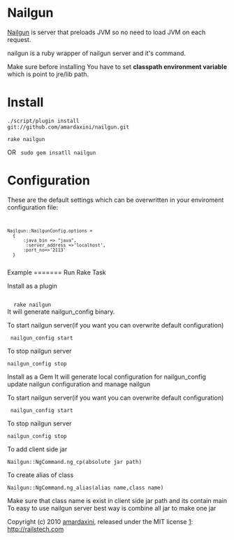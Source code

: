 Nailgun
=======
  [Nailgun][1] is server that preloads JVM so no need to load JVM on each request.


   nailgun is a ruby wrapper of nailgun server and it's command.


  Make sure before installing You have to set **classpath environment variable**
  which is point to jre/lib path.


  [1]:http://martiansoftware.com/nailgun
Install
=======

<code>./script/plugin install git://github.com/amardaxini/nailgun.git</code>

<code>rake nailgun</code>

OR
<code> sudo gem insatll nailgun </code>



Configuration
==============

These are the default settings which can be overwritten in your enviroment configuration file:
<code>


    Nailgun::NailgunConfig.options =
      {
          :java_bin => "java",
           :server_address =>'localhost',
          :port_no=>'2113'
      }


</code>
Example
=======
Run Rake Task

Install as a plugin

<code>
  rake nailgun
</code>
It will generate nailgun_config binary.

To start nailgun server(if you want you can overwrite default configuration)

<code> nailgun_config start</code>

To stop nailgun server

<code>nailgun_config stop</code>

Install as a Gem
It will generate local configuration for nailgun_config
update nailgun configuration and manage nailgun

To start nailgun server(if you want you can overwrite default configuration)

<code> nailgun_config start</code>

To stop nailgun server

<code>nailgun_config stop</code>

To add client side jar

<code>Nailgun::NgCommand.ng_cp(absolute jar path)</code>

To create alias of class

<code>Nailgun::NgCommand.ng_alias(alias name,class name)</code>

Make sure that class name is exist in client side jar path and its contain main
To easy to use nailgun server best way is combine all jar to make one jar

Copyright (c) 2010 [amardaxini][1], released under the MIT license
[1]: http://railstech.com
